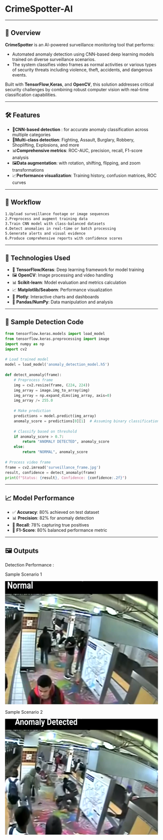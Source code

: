 # CrimeSpotter-AI


---

## 📌 Overview

**CrimeSpotter**  is an AI-powered surveillance monitoring tool that performs:

* Automated anomaly detection using CNN-based deep learning models trained on diverse  surveillance scenarios. 
* The system classifies video frames as normal activities or various types of security threats including violence, theft, accidents, and dangerous events.

Built with **TensorFlow**,**Keras**, and **OpenCV**, this solution addresses critical security challenges by combining robust computer vision with real-time classification capabilities.

---

## 🛠️ Features

* 🧠**CNN-based detection** : for accurate anomaly classification across multiple categories
* 🚨**Multi-class detection**: Fighting, Assault, Burglary, Robbery, Shoplifting, Explosions, and more
* 📊**Comprehensive metrics**: ROC-AUC, precision, recall, F1-score analysis
* 🖼️**Data augmentation**: with rotation, shifting, flipping, and zoom transformations
* 📈**Performance visualization**: Training history, confusion matrices, ROC curves

---

## 🔁 Workflow

```
1.Upload surveillance footage or image sequences
2.Preprocess and augment training data
3.Train CNN model with class-balanced datasets
4.Detect anomalies in real-time or batch processing
5.Generate alerts and visual evidence
6.Produce comprehensive reports with confidence scores
```


---

## 🚀 Technologies Used

* 🧠 **TensorFlow/Keras**: Deep learning framework for model training
* 🖼️  **OpenCV**: Image processing and video handling
* 📊  **Scikit-learn**: Model evaluation and metrics calculation
* 📈  **Matplotlib/Seaborn**: Performance visualization
* 🎨  **Plotly**: Interactive charts and dashboards
* 🐼  **Pandas/NumPy**: Data manipulation and analysis

---

## 🧪 Sample Detection Code
```python
from tensorflow.keras.models import load_model
from tensorflow.keras.preprocessing import image
import numpy as np
import cv2

# Load trained model
model = load_model('anomaly_detection_model.h5')

def detect_anomaly(frame):
    # Preprocess frame
    img = cv2.resize(frame, (224, 224))
    img_array = image.img_to_array(img)
    img_array = np.expand_dims(img_array, axis=0)
    img_array /= 255.0
    
    # Make prediction
    predictions = model.predict(img_array)
    anomaly_score = predictions[0][1]  # Assuming binary classification
    
    # Classify based on threshold
    if anomaly_score > 0.7:
        return "ANOMALY DETECTED", anomaly_score
    else:
        return "NORMAL", anomaly_score

# Process video frame
frame = cv2.imread('surveillance_frame.jpg')
result, confidence = detect_anomaly(frame)
print(f"Status: {result}, Confidence: {confidence:.2f}")
```

---

## 📈 Model Performance

* ✅ **Accuracy**: 80% achieved on test dataset
* 📊 **Precision**: 82% for anomaly detection
* 🔁 **Recall**: 78% capturing true positives
* 🎯 **F1-Score**: 80% balanced performance metric

---

## 🖼️ Outputs

Detection Performance :

Sample Scenario 1

 ![Alt text](Sample2.png)
 
Sample Scenario 2
 
 ![Alt text](sample1.png)









